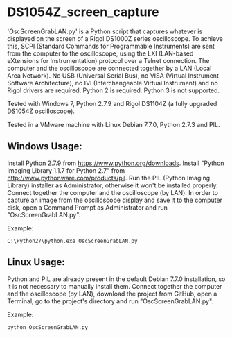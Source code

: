 # DS1054Z_screen_capture
'OscScreenGrabLAN.py' is a Python script that captures
whatever is displayed on the screen of a Rigol DS1000Z series oscilloscope.
To achieve this, SCPI (Standard Commands for Programmable Instruments) are sent from the computer
to the oscilloscope, using the LXI (LAN-based eXtensions for Instrumentation) protocol over a Telnet connection.
The computer and the oscilloscope are connected together by a LAN (Local Area Network).
No USB (Universal Serial Bus), no VISA (Virtual Instrument Software Architecture),
no IVI (Interchangeable Virtual Instrument) and no Rigol drivers are required.
Python 2 is required. Python 3 is not supported.

Tested with Windows 7, Python 2.7.9 and Rigol DS1104Z (a fully upgraded DS1054Z oscilloscope).

Tested in a VMware machine with Linux Debian 7.7.0, Python 2.7.3 and PIL.

Windows Usage:
-------------
Install Python 2.7.9 from https://www.python.org/downloads.
Install "Python Imaging Library 1.1.7 for Python 2.7" from http://www.pythonware.com/products/pil.
Run the PIL (Python Imaging Library) installer as Administrator, otherwise it won't be installed properly.
Connect together the computer and the oscilloscope (by LAN).
In order to capture an image from the oscilloscope display and save it to the computer disk,
open a Command Prompt as Administrator and run "OscScreenGrabLAN.py".

Example:

    C:\Python27\python.exe OscScreenGrabLAN.py
    
Linux Usage:
-----------
Python and PIL are already present in the default Debian 7.7.0 installation, 
so it is not necessary to manually install them.
Connect together the computer and the oscilloscope (by LAN), download the project from GitHub, open a Terminal, 
go to the project's directory and run "OscScreenGrabLAN.py". 

Example:

    python OscScreenGrabLAN.py
    